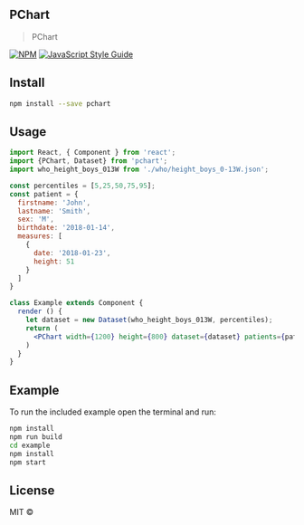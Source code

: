 ## PChart

> PChart

[![NPM](https://img.shields.io/npm/v/pchart.svg)](https://www.npmjs.com/package/pchart) [![JavaScript Style Guide](https://img.shields.io/badge/code_style-standard-brightgreen.svg)](https://standardjs.com)

## Install

```bash
npm install --save pchart
```

## Usage

```jsx
import React, { Component } from 'react';
import {PChart, Dataset} from 'pchart';
import who_height_boys_013W from './who/height_boys_0-13W.json';

const percentiles = [5,25,50,75,95];
const patient = {
  firstname: 'John',
  lastname: 'Smith',
  sex: 'M',
  birthdate: '2018-01-14',
  measures: [
    {
      date: '2018-01-23',
      height: 51
    }
  ]
}

class Example extends Component {
  render () {
    let dataset = new Dataset(who_height_boys_013W, percentiles);
    return (
      <PChart width={1200} height={800} dataset={dataset} patients={patient} showtitle showlabels/>
    )
  }
}
```

## Example
To run the included example open the terminal and run:
```bash
npm install
npm run build
cd example
npm install
npm start
```

## License

MIT © [](https://github.com/)
